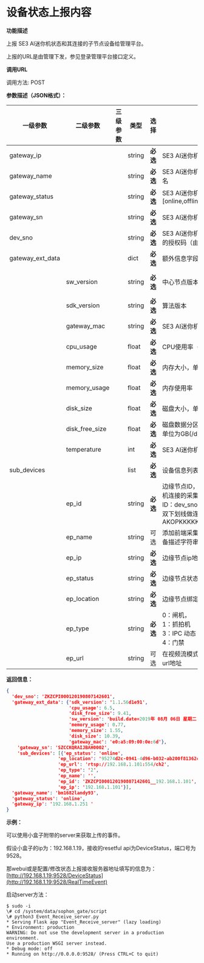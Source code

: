 # 设备状态上报内容

**功能描述**

上报 SE3 AI迷你机状态和其连接的子节点设备给管理平台。

上报的URL是由管理下发，参见登录管理平台接口定义。

**调用URL**

调用方法: POST

**参数描述（JSON格式）：**

| 一级参数         | **二级参数**   | **三级参数** | **类型** | **选择** | **描述**                                                     |   举例                            |
| ---------------- | -------------- | ------------ | -------- | -------- | ------------------------------------------------------------ | ------------------------------------------------------------ |
| gateway_ip       |                |              | string   | **必选** | SE3 AI迷你机的 IP 地址                                       |                                                              |
| gateway_name     |                |              | string   | **必选** | SE3 AI迷你机初始化时的主机名                                 |                                                              |
| gateway_status   |                |              | string   | **必选** | SE3 AI迷你机状态 <br />[online,offline]                      |                                                              |
| gateway_sn       |                |              | string   | **必选** | SE3 AI迷你机硬件SN编码                                       | "SZCCKQRAIJBAH0002"                                          |
| dev_sno          |                |              | string   | **必选** | SE3 AI迷你机登录管理平台用的授权码（由管理平台生成）         | "ZKZCPI000120190807142601"                                   |
| gateway_ext_data |                |              | dict     | **必选** | 额外信息字段                                                 |                                                              |
|                  | sw_version     |              | string   | **必选** | 中心节点版本信息                                             | 'build.date=2019年 08月 06日 星期二 17:42:49 CST\nBUILD TIME: 20190806_173257\nVERSION: V2R1C01\n' |
|                  | sdk_version    |              | string   | **必选** | 算法版本                                                     | '1.1.56d1e91'                                                |
|                  | gateway_mac    |              | string   | **必选** | SE3 AI迷你机Mac地址                                          | 'e0:a5:09:00:0e:6d'                                          |
|                  | cpu_usage      |              | float    | **必选** | CPU使用率（百分比）                                          | 1.3                                                          |
|                  | memory_size    |              | float    | **必选** | 内存大小，单位GB                                             | 1.55                                                         |
|                  | memory_usage   |              | float    | **必选** | 内存使用率                                                   | 0.87                                                         |
|                  | disk_size      |              | float    | **必选** | 磁盘大小，单位GB(/data分区)                                  | 10.39                                                        |
|                  | disk_free_size |              | float    | **必选** | 磁盘数据分区剩余可用空间，单位为GB(/data分区)                | 9.39                                                         |
| | temperature | | int | **必选** | SE3 AI迷你机主板温度 | 37 |
| sub_devices      |                |              | list     | **必选** | 设备信息列表                                                 |                                                              |
|                  | ep_id          |              | string   | **必选** | 边缘节点ID，是指SE3 AI迷你机连接的采集设备的ID。<br /> ID：dev_sno和IP的组合，用双下划线做连接。举例：AKOPKKKKK__192.168.1.25 | 'ZKZCPI000120190807142601__192.168.1.101'                    |
|                  | ep_name        |              | string   | 可选     | 添加前端采集设备时设置的设备描述字符串                       | 'aaa'                                                        |
|                  | ep_ip          |              | string   | **必选** | 边缘节点ip地址                                               | '192.168.1.101'                                              |
|                  | ep_status      |              | string   | **必选** | 边缘节点状态[online, offline]                                |                                                              |
|                  | ep_location    |              | string   | **必选** | 边缘节点绑定的location                                       | '95274d2c-0941-4d96-b032-ab200f81362c'                       |
|                  | ep_type        |              | string   | **必选** | 0：闸机， <br />1：抓拍机 <br />3：IPC 动态 <br />4：门禁 | '1'                                                          |
|                  | ep_url         |              | string   | 可选     | 在视频流模式下有效，视频流url地址                            | 'rtsp://192.168.1.101:554/ch2'                               |



**返回信息：**

```json
{
  'dev_sno': 'ZKZCPI000120190807142601', 
  'gateway_ext_data': {'sdk_version': '1.1.56d1e91', 
                       'cpu_usage': 6.5, 
                       'disk_free_size': 9.41, 
                       'sw_version': 'build.date=2019年 08月 06日 星期二 17:42:49 CST\nBUILD TIME: 20190806_173257\nVERSION: V2R1C01\n', 
                       'memory_usage': 0.77, 
                       'memory_size': 1.55, 
                       'disk_size': 10.39, 
                       'gateway_mac': 'e0:a5:09:00:0e:6d'}, 
	'gateway_sn': 'SZCCKQRAIJBAH0002', 
	'sub_devices': [{'ep_status': 'online', 
                   'ep_location': '95274d2c-0941-4d96-b032-ab200f81362c', 
                   'ep_url': 'rtsp://192.168.1.101:554/ch2', 
                   'ep_type': '2', 
                   'ep_name': '', 
                   'ep_id': 'ZKZCPI000120190807142601__192.168.1.101', 
                   'ep_ip': '192.168.1.101'}], 
  'gateway_name': 'bm1682landy93', 
  'gateway_status': 'online', 
  'gateway_ip': '192.168.1.251 '
}

```

**示例：**

可以使用小盒子附带的server来获取上传的事件。

假设小盒子的ip为：192.168.1.19，接收的resetful api为DeviceStatus，端口号为9528。

那webui或是配置/修改状态上报接收服务器地址填写的信息为：[http://192.168.1.19:9528/DeviceStatus](http://192.168.1.19:9528/RealTimeEvent) 

启动server方法：

```shell
$ sudo -i
\# cd /system/data/sophon_gate/script
\# python3 Event_Receive_server.py
* Serving Flask app "Event_Receive_server" (lazy loading)
* Environment: production
WARNING: Do not use the development server in a production environment.
Use a production WSGI server instead.
* Debug mode: off
* Running on http://0.0.0.0:9528/ (Press CTRL+C to quit)
```

